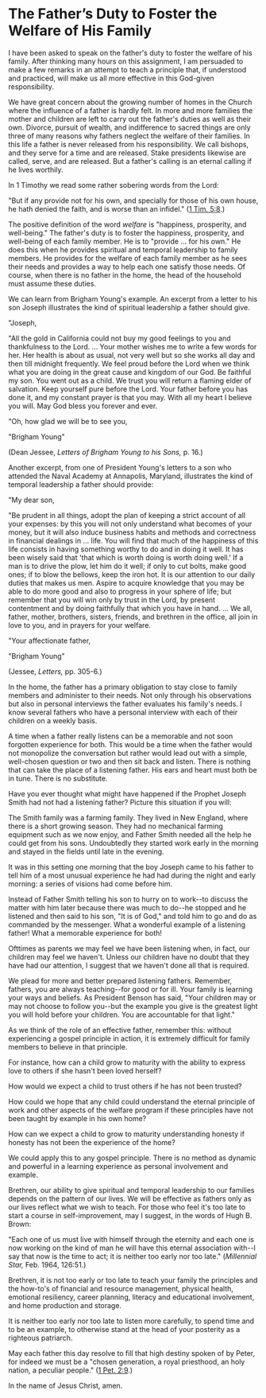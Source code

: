 # The Father’s Duty to Foster the Welfare of His Family

I have been asked to speak on the father's duty to foster the welfare of his
family. After thinking many hours on this assignment, I am persuaded to make a
few remarks in an attempt to teach a principle that, if understood and
practiced, will make us all more effective in this God-given responsibility.

We have great concern about the growing number of homes in the Church where
the influence of a father is hardly felt. In more and more families the mother
and children are left to carry out the father's duties as well as their own.
Divorce, pursuit of wealth, and indifference to sacred things are only three
of many reasons why fathers neglect the welfare of their families. In this
life a father is never released from his responsibility. We call bishops, and
they serve for a time and are released. Stake presidents likewise are called,
serve, and are released. But a father's calling is an eternal calling if he
lives worthily.

In 1 Timothy we read some rather sobering words from the Lord:

"But if any provide not for his own, and specially for those of his own house,
he hath denied the faith, and is worse than an infidel." ([1 Tim.
5:8](https://www.lds.org/scriptures/nt/1-tim/5.8?lang=eng#7).)

The positive definition of the word _welfare_ is "happiness, prosperity, and
well-being." The father's duty is to foster the happiness, prosperity, and
well-being of each family member. He is to "provide ... for his own." He does
this when he provides spiritual and temporal leadership to family members. He
provides for the welfare of each family member as he sees their needs and
provides a way to help each one satisfy those needs. Of course, when there is
no father in the home, the head of the household must assume these duties.

We can learn from Brigham Young's example. An excerpt from a letter to his son
Joseph illustrates the kind of spiritual leadership a father should give.

"Joseph,

"All the gold in California could not buy my good feelings to you and
thankfulness to the Lord. ... Your mother wishes me to write a few words for
her. Her health is about as usual, not very well but so she works all day and
then till midnight frequently. We feel proud before the Lord when we think
what you are doing in the great cause and kingdom of our God. Be faithful my
son. You went out as a child. We trust you will return a flaming elder of
salvation. Keep yourself pure before the Lord. Your father before you has done
it, and my constant prayer is that you may. With all my heart I believe you
will. May God bless you forever and ever.

"Oh, how glad we will be to see you,

"Brigham Young"

(Dean Jessee, _Letters of Brigham Young to his Sons,_ p. 16.)

Another excerpt, from one of President Young's letters to a son who attended
the Naval Academy at Annapolis, Maryland, illustrates the kind of temporal
leadership a father should provide:

"My dear son,

"Be prudent in all things, adopt the plan of keeping a strict account of all
your expenses: by this you will not only understand what becomes of your
money, but it will also induce business habits and methods and correctness in
financial dealings in ... life. You will find that much of the happiness of this
life consists in having something worthy to do and in doing it well. It has
been wisely said that 'that which is worth doing is worth doing well.' If a
man is to drive the plow, let him do it well; if only to cut bolts, make good
ones; if to blow the bellows, keep the iron hot. It is our attention to our
daily duties that makes us men. Aspire to acquire knowledge that you may be
able to do more good and also to progress in your sphere of life; but remember
that you will win only by trust in the Lord, by present contentment and by
doing faithfully that which you have in hand. ... We all, father, mother,
brothers, sisters, friends, and brethren in the office, all join in love to
you, and in prayers for your welfare.

"Your affectionate father,

"Brigham Young"

(Jessee, _Letters,_ pp. 305-6.)

In the home, the father has a primary obligation to stay close to family
members and administer to their needs. Not only through his observations but
also in personal interviews the father evaluates his family's needs. I know
several fathers who have a personal interview with each of their children on a
weekly basis.

A time when a father really listens can be a memorable and not soon forgotten
experience for both. This would be a time when the father would not monopolize
the conversation but rather would lead out with a simple, well-chosen question
or two and then sit back and listen. There is nothing that can take the place
of a listening father. His ears and heart must both be in tune. There is no
substitute.

Have you ever thought what might have happened if the Prophet Joseph Smith had
not had a listening father? Picture this situation if you will:

The Smith family was a farming family. They lived in New England, where there
is a short growing season. They had no mechanical farming equipment such as we
now enjoy, and Father Smith needed all the help he could get from his sons.
Undoubtedly they started work early in the morning and stayed in the fields
until late in the evening.

It was in this setting one morning that the boy Joseph came to his father to
tell him of a most unusual experience he had had during the night and early
morning: a series of visions had come before him.

Instead of Father Smith telling his son to hurry on to work--to discuss the
matter with him later because there was much to do--he stopped and he listened
and then said to his son, "It is of God," and told him to go and do as
commanded by the messenger. What a wonderful example of a listening father!
What a memorable experience for both!

Ofttimes as parents we may feel we have been listening when, in fact, our
children may feel we haven't. Unless our children have no doubt that they have
had our attention, I suggest that we haven't done all that is required.

We plead for more and better prepared listening fathers. Remember, fathers,
you are always teaching--for good or for ill. Your family is learning your
ways and beliefs. As President Benson has said, "Your children may or may not
choose to follow you--but the example you give is the greatest light you will
hold before your children. You are accountable for that light."

As we think of the role of an effective father, remember this: without
experiencing a gospel principle in action, it is extremely difficult for
family members to believe in that principle.

For instance, how can a child grow to maturity with the ability to express
love to others if she hasn't been loved herself?

How would we expect a child to trust others if he has not been trusted?

How could we hope that any child could understand the eternal principle of
work and other aspects of the welfare program if these principles have not
been taught by example in his own home?

How can we expect a child to grow to maturity understanding honesty if honesty
has not been the experience of the home?

We could apply this to any gospel principle. There is no method as dynamic and
powerful in a learning experience as personal involvement and example.

Brethren, our ability to give spiritual and temporal leadership to our
families depends on the pattern of our lives. We will be effective as fathers
only as our lives reflect what we wish to teach. For those who feel it's too
late to start a course in self-improvement, may I suggest, in the words of
Hugh B. Brown:

"Each one of us must live with himself through the eternity and each one is
now working on the kind of man he will have this eternal association with--I
say that now is the time to act; it is neither too early nor too late."
(_Millennial Star,_ Feb. 1964, 126:51.)

Brethren, it is not too early or too late to teach your family the principles
and the how-to's of financial and resource management, physical health,
emotional resiliency, career planning, literacy and educational involvement,
and home production and storage.

It is neither too early nor too late to listen more carefully, to spend time
and to be an example, to otherwise stand at the head of your posterity as a
righteous patriarch.

May each father this day resolve to fill that high destiny spoken of by Peter,
for indeed we must be a "chosen generation, a royal priesthood, an holy
nation, a peculiar people." ([1 Pet.
2:9](https://www.lds.org/scriptures/nt/1-pet/2.9?lang=eng#8).)

In the name of Jesus Christ, amen.


